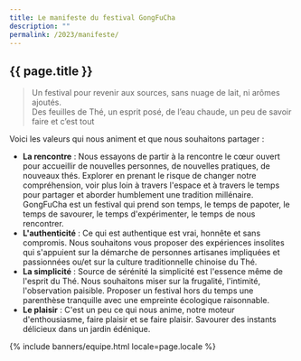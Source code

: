 ```yaml
---
title: Le manifeste du festival GongFuCha
description: ""
permalink: /2023/manifeste/
---
```


<section class="section">
<div class="wrapper" markdown="1">

# {{ page.title }}

> Un festival pour revenir aux sources, sans nuage de lait, ni arômes ajoutés.  
> Des feuilles de Thé, un esprit posé, de l’eau chaude, un peu de savoir faire et c’est tout

Voici les valeurs qui nous animent et que nous souhaitons partager :

* **La rencontre** : Nous essayons de partir à la rencontre le cœur ouvert pour accueillir de nouvelles personnes, de nouvelles pratiques, de nouveaux thés. Explorer en prenant le risque de changer notre compréhension, voir plus loin à travers l'espace et à travers le temps pour partager et aborder humblement une tradition millénaire. GongFuCha est un festival qui prend son temps, le temps de papoter, le temps de savourer, le temps d'expérimenter, le temps de nous rencontrer.
* **L'authenticité** : Ce qui est authentique est vrai, honnête et sans compromis. Nous souhaitons vous proposer des expériences insolites qui s'appuient sur la démarche de personnes artisanes impliquées et passionnées ou/et sur la culture traditionnelle chinoise du Thé.
* **La simplicité** : Source de sérénité la simplicité est l'essence même de l'esprit du Thé. Nous souhaitons miser sur la frugalité, l'intimité, l'observation paisible. Proposer un festival hors du temps une parenthèse tranquille avec une empreinte écologique raisonnable.  
* **Le plaisir** : C'est un peu ce qui nous anime, notre moteur d'enthousiasme, faire plaisir et se faire plaisir. Savourer des instants délicieux dans un jardin édénique.

</div>
</section>

{% include banners/equipe.html locale=page.locale %}
